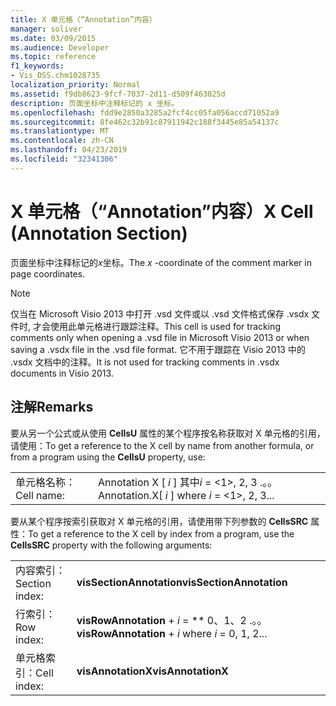 ```yaml
---
title: X 单元格（“Annotation”内容）
manager: soliver
ms.date: 03/09/2015
ms.audience: Developer
ms.topic: reference
f1_keywords:
- Vis_DSS.chm1028735
localization_priority: Normal
ms.assetid: f9db8623-9fcf-7037-2d11-d509f463025d
description: 页面坐标中注释标记的 x 坐标。
ms.openlocfilehash: fdd9e2850a3285a2fcf4cc05fa056accd71052a9
ms.sourcegitcommit: 8fe462c32b91c87911942c188f3445e85a54137c
ms.translationtype: MT
ms.contentlocale: zh-CN
ms.lasthandoff: 04/23/2019
ms.locfileid: "32341306"
---
```

# <a name="x-cell-annotation-section"></a><span data-ttu-id="14c97-103">X 单元格（“Annotation”内容）</span><span class="sxs-lookup"><span data-stu-id="14c97-103">X Cell (Annotation Section)</span></span>

<span data-ttu-id="14c97-104">页面坐标中注释标记的*x*坐标。</span><span class="sxs-lookup"><span data-stu-id="14c97-104">The  *x*  -coordinate of the comment marker in page coordinates.</span></span> 
  
> [!NOTE]
> <span data-ttu-id="14c97-105">仅当在 Microsoft Visio 2013 中打开 .vsd 文件或以 .vsd 文件格式保存 .vsdx 文件时, 才会使用此单元格进行跟踪注释。</span><span class="sxs-lookup"><span data-stu-id="14c97-105">This cell is used for tracking comments only when opening a .vsd file in Microsoft Visio 2013 or when saving a .vsdx file in the .vsd file format.</span></span> <span data-ttu-id="14c97-106">它不用于跟踪在 Visio 2013 中的 .vsdx 文档中的注释。</span><span class="sxs-lookup"><span data-stu-id="14c97-106">It is not used for tracking comments in .vsdx documents in Visio 2013.</span></span> 
  
## <a name="remarks"></a><span data-ttu-id="14c97-107">注解</span><span class="sxs-lookup"><span data-stu-id="14c97-107">Remarks</span></span>

<span data-ttu-id="14c97-108">要从另一个公式或从使用 **CellsU** 属性的某个程序按名称获取对 X 单元格的引用，请使用：</span><span class="sxs-lookup"><span data-stu-id="14c97-108">To get a reference to the X cell by name from another formula, or from a program using the **CellsU** property, use:</span></span> 
  
|||
|:-----|:-----|
| <span data-ttu-id="14c97-109">单元格名称：</span><span class="sxs-lookup"><span data-stu-id="14c97-109">Cell name:</span></span>  <br/> | <span data-ttu-id="14c97-110">Annotation X [ *i* ] 其中*i* = <1>, 2, 3 .。。</span><span class="sxs-lookup"><span data-stu-id="14c97-110">Annotation.X[  *i*  ]            where  *i*  = <1>, 2, 3...</span></span>  <br/> |
   
<span data-ttu-id="14c97-111">要从某个程序按索引获取对 X 单元格的引用，请使用带下列参数的 **CellsSRC** 属性：</span><span class="sxs-lookup"><span data-stu-id="14c97-111">To get a reference to the X cell by index from a program, use the **CellsSRC** property with the following arguments:</span></span> 
  
|||
|:-----|:-----|
| <span data-ttu-id="14c97-112">内容索引：</span><span class="sxs-lookup"><span data-stu-id="14c97-112">Section index:</span></span>  <br/> |<span data-ttu-id="14c97-113">**visSectionAnnotation**</span><span class="sxs-lookup"><span data-stu-id="14c97-113">**visSectionAnnotation**</span></span> <br/> |
| <span data-ttu-id="14c97-114">行索引：</span><span class="sxs-lookup"><span data-stu-id="14c97-114">Row index:</span></span>  <br/> |<span data-ttu-id="14c97-115">**visRowAnnotation** +  *i* = \*\* 0、1、2 .。。</span><span class="sxs-lookup"><span data-stu-id="14c97-115">**visRowAnnotation** +  *i*            where  *i*  = 0, 1, 2...</span></span>  <br/> |
| <span data-ttu-id="14c97-116">单元格索引：</span><span class="sxs-lookup"><span data-stu-id="14c97-116">Cell index:</span></span>  <br/> |<span data-ttu-id="14c97-117">**visAnnotationX**</span><span class="sxs-lookup"><span data-stu-id="14c97-117">**visAnnotationX**</span></span> <br/> |
   

